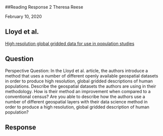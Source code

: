 ##Reading Response 2
Theresa Reese

February 10, 2020
## Lloyd et al.
[High resolution global gridded data for use in population studies](https://www.ncbi.nlm.nih.gov/pmc/articles/PMC5283062/) 

## Question
Perspective Question: In the Lloyd et al. article, the authors introduce a method that uses a number of different openly available geospatial datasets in order to produce high resolution, global gridded descriptions of human populations. Describe the geospatial datasets the authors are using in their methodology. How is their method an improvement when compared to a conventional census? Are you able to describe how the authors use a number of different geospatial layers with their data science method in order to produce a high resolution, global gridded description of human population?

## Response
